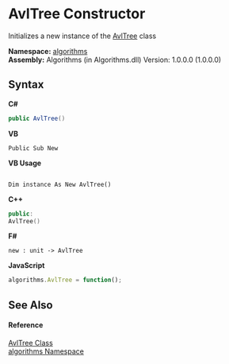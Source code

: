 # AvlTree Constructor 
 

Initializes a new instance of the <a href="8dcf149a-d86d-5175-6253-cbd5984fd9db">AvlTree</a> class

**Namespace:**&nbsp;<a href="82f88b43-fdc9-bc99-9558-75fce96d448f">algorithms</a><br />**Assembly:**&nbsp;Algorithms (in Algorithms.dll) Version: 1.0.0.0 (1.0.0.0)

## Syntax

**C#**<br />
``` C#
public AvlTree()
```

**VB**<br />
``` VB
Public Sub New
```

**VB Usage**<br />
``` VB Usage

Dim instance As New AvlTree()
```

**C++**<br />
``` C++
public:
AvlTree()
```

**F#**<br />
``` F#
new : unit -> AvlTree
```

**JavaScript**<br />
``` JavaScript
algorithms.AvlTree = function();
```


## See Also


#### Reference
<a href="8dcf149a-d86d-5175-6253-cbd5984fd9db">AvlTree Class</a><br /><a href="82f88b43-fdc9-bc99-9558-75fce96d448f">algorithms Namespace</a><br />